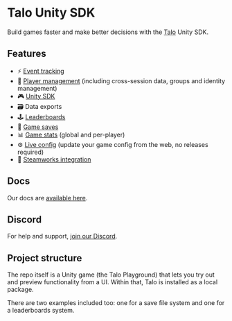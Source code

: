 # Talo Unity SDK

Build games faster and make better decisions with the [Talo](https://trytalo.com) Unity SDK.

## Features
- ⚡️ [Event tracking](https://trytalo.com/events)
- 👥 [Player management](https://trytalo.com/players) (including cross-session data, groups and identity management)
- 🎮 [Unity SDK](https://trytalo.com/unity)
- 🗃️ Data exports
- 🕹️ [Leaderboards](https://trytalo.com/leaderboards)
- 💾 [Game saves](https://trytalo.com/saves)
- 📊 [Game stats](https://trytalo.com/stats) (global and per-player)
- ⚙️ [Live config](https://trytalo.com/live-config) (update your game config from the web, no releases required)
- 🔧 [Steamworks integration](https://trytalo.com/steamworks-integration)

## Docs

Our docs are [available here](https://docs.trytalo.com).

## Discord

For help and support, [join our Discord](https://discord.gg/2RWwxXVY3v).

## Project structure

The repo itself is a Unity game (the Talo Playground) that lets you try out and preview functionality from a UI. Within that, Talo is installed as a local package.

There are two examples included too: one for a save file system and one for a leaderboards system. 
